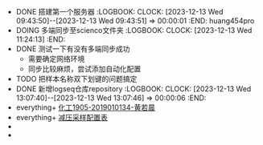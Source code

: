 - DONE 搭建第一个服务器
  :LOGBOOK:
  CLOCK: [2023-12-13 Wed 09:43:50]--[2023-12-13 Wed 09:43:51] =>  00:00:01
  :END:
  huang454pro
- DOING 多端同步至scienco文件夹
  :LOGBOOK:
  CLOCK: [2023-12-13 Wed 11:24:13]
  :END:
- DONE 测试一下有没有多端同步成功
	- 需要确定网络环境
	- 同步比较麻烦，尝试添加自动化配置
- TODO 把样本名称双下划键的问题搞定
- DONE 新增logseq仓库repository
  :LOGBOOK:
  CLOCK: [2023-12-13 Wed 13:07:40]--[2023-12-13 Wed 13:07:46] =>  00:00:06
  :END:
- everything+ [化工1905-2019010134-黄若晨](C:/Users/huang/Desktop/毕设/化工1905-2019010134-黄若晨.docx)
- everything+ [减压采样配置表]()
-
-